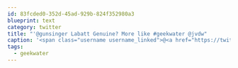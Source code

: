 ```yaml
---
id: 83fcded0-352d-45ad-929b-824f352980a3
blueprint: text
category: twitter
title: "'@gunsinger Labatt Genuine? More like #geekwater @jvdw"
caption: '<span class="username username_linked">@<a href="https://twitter.com/gunsinger" title="Cynthia Gunsinger">gunsinger</a></span> Labatt Genuine? More like <span class="hashtag hashtag_local">#<a href="http://tweettemp.darylchymko.ca/?tag=geekwater">geekwater</a> <span class="username username_linked">@<a href="https://twitter.com/jvdw" title="John van der Woude">jvdw</a></span>'
tags:
  - geekwater
---
```

